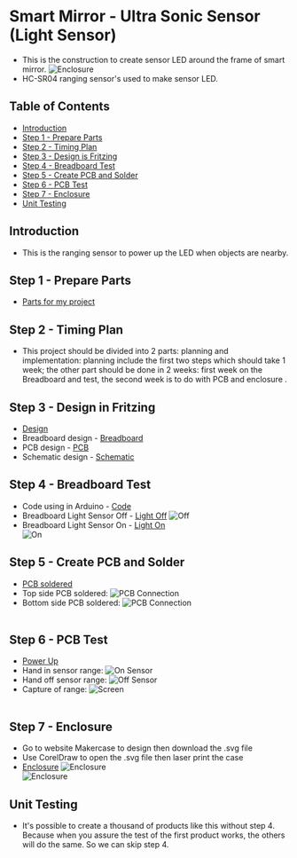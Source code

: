 # Smart Mirror - Ultra Sonic Sensor (Light Sensor)
* This is the construction to create sensor LED around the frame of smart mirror.
<img src = "https://github.com/minhnguyen999/Smart-Mirror/blob/master/documentation/78144317_439658750079834_1033063986876121088_n.jpg" alt = "Enclosure"><br>
* HC-SR04 ranging sensor's used to make sensor LED.
## Table of Contents
* [Introduction](#intro)
* [Step 1 - Prepare Parts](#parts)
* [Step 2 - Timing Plan](#time)
* [Step 3 - Design is Fritzing](#fritz)
* [Step 4 - Breadboard Test](#breadboard)
* [Step 5 - Create PCB and Solder](#pcb)
* [Step 6 - PCB Test](#pcb1)
* [Step 7 - Enclosure](#case)
* [Unit Testing](#unit)

## <a name="intro">Introduction</a>
* This is the ranging sensor to power up the LED when objects are nearby.

## <a name="parts">Step 1 - Prepare Parts</a>
* [Parts for my project](https://github.com/minhnguyen999/Smart-Mirror/blob/master/documentation/CENG317-PartsForSmartMirror.xlsx)<br>

## <a name="time">Step 2 - Timing Plan</a>
* This project should be divided into 2 parts: planning and implementation: planning include the first two steps which should take 1 week; the other part should be done in 2 weeks: first week on the Breadboard and test, the second week is to do with PCB and enclosure  .

## <a name="fritz">Step 3 - Design in Fritzing</a>
* [Design](https://github.com/minhnguyen999/Smart-Mirror/blob/master/documentation/TuanMinhNguyen2.fzz)
* Breadboard design - [Breadboard](https://github.com/minhnguyen999/Smart-Mirror/blob/master/documentation/breadboard1.png)
* PCB design - [PCB](https://github.com/minhnguyen999/Smart-Mirror/blob/master/documentation/TuanMinhNguyen_pcbNEW.png)
* Schematic design - [Schematic](https://github.com/minhnguyen999/Smart-Mirror/blob/master/documentation/TuanMinhNguyen_schem1.png)<br>

## <a name="breadboard">Step 4 - Breadboard Test</a>
* Code using in Arduino - [Code](https://github.com/minhnguyen999/Smart-Mirror/blob/master/documentation/arduino%20sensor.docx)
* Breadboard Light Sensor Off - [Light Off](https://github.com/minhnguyen999/Smart-Mirror/blob/master/documentation/IMG_4305.jpg)
<img src = "https://github.com/minhnguyen999/Smart-Mirror/blob/master/documentation/IMG_4305.jpg" alt = "Off"><br>
* Breadboard Light Sensor On - [Light On](https://github.com/minhnguyen999/Smart-Mirror/blob/master/documentation/IMG_4309.jpg)<br>
<img src = "https://github.com/minhnguyen999/Smart-Mirror/blob/master/documentation/IMG_4309.jpg" alt = "On"><br>

## <a name="pcb">Step 5 - Create PCB and Solder</a>
* [PCB soldered](https://github.com/minhnguyen999/Smart-Mirror/blob/master/documentation/74580334_780354939059517_512763702949183488_n.jpg)
* Top side PCB soldered:
<img src = "documentation/sidetop.jpg" alt = "PCB Connection"><br>
* Bottom side PCB soldered:
<img src = "documentation/sidebottom.jpg" alt = "PCB Connection"><br><br>

## <a name="pcb1">Step 6 - PCB Test</a>
* [Power Up](https://github.com/minhnguyen999/Smart-Mirror/blob/master/documentation/on.jpg)
* Hand in sensor range:
<img src = "documentation/on.jpg" alt = "On Sensor"><br>
* Hand off sensor range:
<img src = "documentation/off.jpg" alt = "Off Sensor"><br>
* Capture of range:
<img src = "documentation/Capture.PNG" alt = "Screen"><br><br>

## <a name="case">Step 7 - Enclosure</a>
* Go to website Makercase to design then download the .svg file
* Use CorelDraw to open the .svg file then laser print the case
* [Enclosure](https://github.com/minhnguyen999/Smart-Mirror/blob/master/documentation/box.cdr)
<img src = "https://github.com/minhnguyen999/Smart-Mirror/blob/master/documentation/76695280_2584352488312784_4169567359196987392_n.jpg" alt = "Enclosure"><br>
<img src = "https://github.com/minhnguyen999/Smart-Mirror/blob/master/documentation/78144317_439658750079834_1033063986876121088_n.jpg" alt = "Enclosure"><br>

## <a name="unit">Unit Testing</a>
* It's possible to create a thousand of products like this without step 4. Because when you assure the test of the first product works, the others will do the same. So we can skip step 4. 





